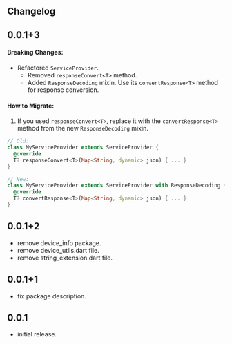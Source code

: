 ## Changelog

## 0.0.1+3

#### Breaking Changes:

- Refactored `ServiceProvider`.
    - Removed `responseConvert<T>` method.
    - Added `ResponseDecoding` mixin. Use its `convertResponse<T>` method for response conversion.

#### How to Migrate:

1. If you used `responseConvert<T>`, replace it with the `convertResponse<T>` method from the new `ResponseDecoding` mixin.

```dart
// Old:
class MyServiceProvider extends ServiceProvider {
  @override
  T? responseConvert<T>(Map<String, dynamic> json) { ... }
}

// New:
class MyServiceProvider extends ServiceProvider with ResponseDecoding {
  @override
  T? convertResponse<T>(Map<String, dynamic> json) { ... }
}
```

## 0.0.1+2

* remove device_info package.
* remove device_utils.dart file.
* remove string_extension.dart file.

## 0.0.1+1

* fix package description.

## 0.0.1

* initial release.